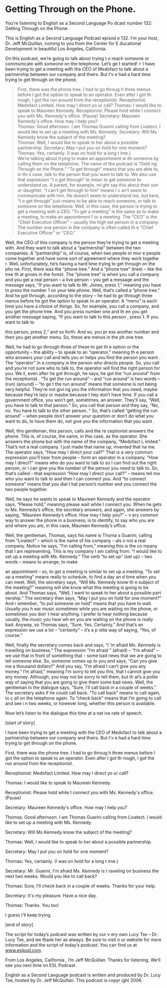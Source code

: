 # Getting Through on the Phone.

You’re listening to English as a Second Language Po dcast number 132: Getting Through on the Phone. 

This is English as a Second Language Podcast episod e 132. I’m your host, Dr. Jeff McQuillan, coming to you from the Center for E ducational Development in beautiful Los Angeles, California. 

On this podcast, we’re going to talk about trying t o reach someone or communicate with someone on the telephone. Let’s ge t started! > I have been trying to get a meeting with the CEO of  Medofact to talk about a partnership between our company and theirs. But I'v e had a hard time trying to get through on the phone.  
> First, there was the phone tree. I had to go throug h three menus before I got the option to speak to an operator. Even after I got th rough, I got the run around from the receptionist. 
> Receptionist: Medofact Limited. How may I direct yo ur call? 
> Thomas: I would like to speak to Maureen Kennedy. 
> Receptionist: Please hold while I connect you with Ms. Kennedy's office. (Pause) 
> Secretary: Maureen Kennedy's office. How may I help  you?  
> Thomas: Good afternoon. I am Thomas Guarini calling  from Livatect. I would like to set up a meeting with Ms. Kennedy. 
> Secretary: Will Ms Kennedy know the subject of the meeting?  
> Thomas: Well, I would like to speak to her about a possible partnership. 
> Secretary: May I put you on hold for one moment? 
> Thomas: Yes, certainly. (I was on hold for a long t ime.)  
> We’re talking about trying to make an appointment w ith someone by calling them on the telephone. The name of the podcast is “Getti ng Through on the Phone.” “To get through” means that you are able to, in thi s case, talk to the person that you want to talk to. We also use that expression “t o get through” to mean to get someone to understand us. A parent, for example, mi ght say this about their son or daughter. “I can’t get through to him” means I c an’t seem to communicate with him. He doesn’t seem to understand me, but here, “t o get through” just means to be able to reach someone, or talk to someone on the  telephone. Well, in this case, the person is trying to get a meeting with a CEO. “To get a meeting” is the same as to make a meeting, to make an appointment f or a meeting. The “CEO” is the “Chief Executive Officer” – usually the high est person in a company. The number one person in the company is often called th e “Chief Executive Officer” or “CEO.” 

Well, the CEO of this company is the person they’re  trying to get a meeting with. And they want to talk about a “partnership” between  the two companies. A “partnership” is, of course, when two people or mor e people come together and have some sort of agreement where they work togethe r. Well, unfortunately, he’s having a hard time trying to get through on the pho ne. First, there was the “phone tree.” And a “phone tree” (tree) – like the tree th at grows in the forest. The “phone tree” is when you call a company and you get a real  person – a live person – you get a message and the message says, “If you want to  talk to Mr. Jones, press 1,” meaning you have to press the number 1 on your tele phone. Well, that’s called a “phone tree.” And he got through, according to the story – he had to go through three menus before he got the option to speak to an  operator. A “menu” is each time you have a choice of things. So, for example, you call a company, and you get the phone tree. And you press number one and th en you get another message saying, “If you want to talk to this person , press 1. If you want to talk to  

this person, press 2,” and so forth. And so, you pr ess another number and then you get another menu. So, these are menus in the ph one tree.  

Well, he had to go through three of these to get th e option or the opportunity – the ability – to speak to an “operator,” meaning th e person who answers your call and tells you or helps you find the person you want . The “operator” in a company is the person who directs people. So, you call and you’re not sure who to talk to, the operator will find the right person for you. We ll, even after he got through, he says, he got the “run around” from the receptionist . “To get the run around” – and “run around” is two words – (run) (around) – “to ge t the run around” means that someone is not being very helpful. They’re not givi ng you the information that you need, maybe because they’re lazy or maybe because t hey don’t have time. If you call a government office, you won’t get, sometimes,  an answer. They’ll say, “Well, you have to talk to that person.” So, you call that  person and they say, “No, no. You have to talk to the other person. “ So, that’s called “getting the run around” – when people don’t answer your question or don’t do what you want to do, to have them do, not give you the information that you want .  

Well, this gentleman, this person, calls and the re ceptionist answers the phone. This is, of course, the same, in this case, as the operator. She answers the phone but with the name of the company, “Medofact L imited.” That’s not a real company. I just made that name up, invented that na me. The operator says, “How may I direct your call?” That is a very common  expression you’ll hear from people – form an operator in a company. “How may I direct?” means who do you want to talk to so I can find out the right person,  or I can give you the number of the person you need to talk to. So, that’s called –  that expression “How may I direct your call?” – means tell me who you want to talk to and then I can connect you. And “to connect someone” means that you dial t hat person’s number and you connect the two people together.  

Well, he says he wants to speak to Maureen Kennedy and the operator says, “Please hold,” meaning please wait while I connect you. When he gets to Ms. Kennedy’s office, the secretary answers, and again,  she answers by saying, “Maureen Kennedy’s office. How may I help you?” – v ery common way to answer the phone in a business, is to identify, to say who  you are and where you are, in this case, Maureen Kennedy’s office. 

Well, the gentleman, Thomas, says his name is Thoma s Guarini, calling from “Livatect” – which is the name of his company – als o not a real company. Notice he says, “I’m calling from,” meaning this is the co mpany that I am representing. This is my company I am calling from. “I would like  to set up a meeting with Ms. Kennedy.” The verb “to set up” (set up) – two words  – means to arrange, to make  

an appointment – so, to get a meeting is similar to  set up a meeting. “To set up a meeting” means really to schedule, to find a day an d time when you can meet. Well, the secretary says, “Will Ms. Kennedy know th e subject of the meeting?” meaning will she know what this meeting is going to  be about. And Thomas says, “Well, I want to speak to her about a possible part nership.” The secretary then says, “May I put you on hold for one moment?” And r emember, “to put someone on hold” means that you have to wait. Usually you h ear music sometimes while you are waiting on the phone, or sometimes you don’ t hear anything. I prefer to hear nothing because usually, the music you hear wh en you are waiting on the phone is really bad. Anyway, so Thomas says, “Sure.  Yes, Certainly.” And that’s an expression we use a lot – “certainly” – it’s a p olite way of saying, “Yes, of course.” 

Well, finally the secretary comes back and says, “I ’m afraid Ms. Kennedy is travelling on business.” The expression “I’m afraid ” (afraid) – “I’m afraid” – we use that in front of something that - some bad news  that we are going to tell someone else. So, someone comes up to you and says,  “Can you give me a thousand dollars?” And you say, “I’m afraid I can’t  give you any money.” I’m afraid,” meaning I’m sorry to tell you this, that I  cannot give you any money. Although, you may not be sorry to tell them, but th at’s a polite way of saying that you are going to give them some bad news. Well, the  gentleman in the dialogue says, “Sure, I’ll call back in a couple of weeks.” The secretary asks if he could call back. “To call back” means to call again, to c all on the telephone again. To “check back” means that I’m going to call and see i n two weeks, or however long, whether this person is available.  

Now let’s listen to the dialogue this time at a nat ive rate of speech. 

[start of story] 

I have been trying to get a meeting with the CEO of  Medofact to talk about a partnership between our company and theirs. But I'v e had a hard time trying to get through on the phone.  

First, there was the phone tree. I had to go throug h three menus before I got the option to speak to an operator. Even after I got th rough, I got the run around from the receptionist. 

Receptionist: Medofact Limited. How may I direct yo ur call? 

Thomas: I would like to speak to Maureen Kennedy. 

Receptionist: Please hold while I connect you with Ms. Kennedy's office. (Pause) 

Secretary: Maureen Kennedy's office. How may I help  you?  

Thomas: Good afternoon. I am Thomas Guarini calling  from Livatect. I would like to set up a meeting with Ms. Kennedy. 

Secretary: Will Ms Kennedy know the subject of the meeting?  

Thomas: Well, I would like to speak to her about a possible partnership. 

Secretary: May I put you on hold for one  moment? 

Thomas: Yes, certainly. (I was on hold for a long t ime.)  

Secretary: Mr. Guarini, I'm afraid Ms. Kennedy is t raveling on business the next two weeks. Would you like to call back? 

Thomas: Sure, I'll check back in a couple of weeks.  Thanks for your help. 

Secretary: It's my pleasure. Have a nice day. 

Thomas: Thanks. You too! 

I guess I'll keep trying. 

[end of story] 

The script for today’s podcast was written by our v ery own Lucy Tse – Dr. Lucy Tse, and we thank her as always. Be sure to visit o ur website for more information and the script of today’s podcast. You can find us at www.eslpod.com.  

From Los Angeles, California , I’m Jeff McQuillan. Thanks for listening. We’ll see you next time on ESL Podcast. 

English as a Second Language podcast is written and  produced by Dr. Lucy Tse, hosted by Dr. Jeff McQuillan. This podcast is copyr ight 2006.

